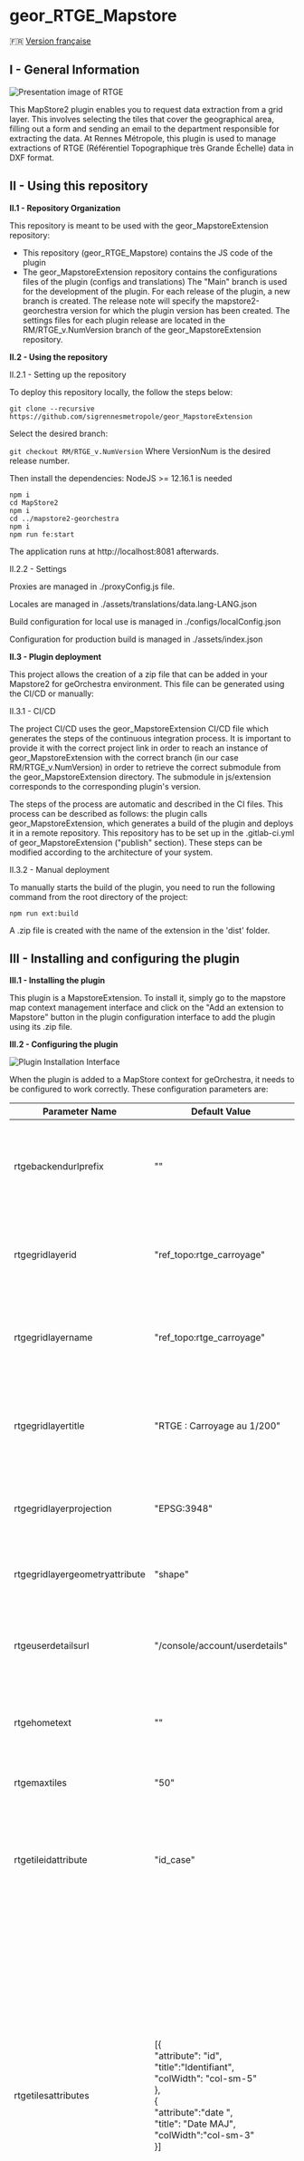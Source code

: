 # geor_RTGE_Mapstore

:fr: [Version française](https://github.com/sigrennesmetropole/geor_RTGE_Mapstore/blob/main/docs/README_FR.MD)

## I - General Information

![Presentation image of RTGE](docs/images/RTGE_Documentation_home.png "Welcome inside RTGE Plugin for MapStore")

This MapStore2 plugin enables you to request data extraction from a grid layer. This involves selecting the tiles that cover the geographical area, filling out a form and sending an email to the department responsible for extracting the data.
At Rennes Métropole, this plugin is used to manage extractions of RTGE (Référentiel Topographique très Grande Échelle) data in DXF format.


## II - Using this repository
**II.1 - Repository Organization**

This repository is meant to be used with the geor_MapstoreExtension repository:
- This repository (geor_RTGE_Mapstore) contains the JS code of the plugin
- The geor_MapstoreExtension repository contains the configurations files of the plugin (configs and translations)
The "Main" branch is used for the development of the plugin. For each release of the plugin, a new branch is created. The release note will specify the mapstore2-georchestra version for which the plugin version has been created.
The settings files for each plugin release are located in the RM/RTGE_v.NumVersion branch of the geor_MapstoreExtension repository.

**II.2 - Using the repository**

II.2.1 - Setting up the repository

To deploy this repository locally, the follow the steps below:

`git clone --recursive https://github.com/sigrennesmetropole/geor_MapstoreExtension`

Select the desired branch: 

`git checkout RM/RTGE_v.NumVersion`
Where VersionNum is the desired release number. 

Then install the dependencies:
NodeJS >= 12.16.1 is needed
```
npm i
cd MapStore2
npm i
cd ../mapstore2-georchestra
npm i
npm run fe:start
```
The application runs at http://localhost:8081 afterwards.

II.2.2 - Settings

Proxies are managed in ./proxyConfig.js file.

Locales are managed in ./assets/translations/data.lang-LANG.json

Build configuration for local use is managed in ./configs/localConfig.json

Configuration for production build is managed in ./assets/index.json

**II.3 - Plugin deployment**

This project allows the creation of a zip file that can be added in your Mapstore2 for geOrchestra environment. This file can be generated using the CI/CD or manually:

II.3.1 - CI/CD

The project CI/CD uses the geor_MapstoreExtension CI/CD file which generates the steps of the continuous integration process. It is important to provide it with the correct project link in order to reach an instance of geor_MapstoreExtension with the correct branch (in our case RM/RTGE_v.NumVersion) in order to retrieve the correct submodule from the geor_MapstoreExtension directory. The submodule in js/extension corresponds to the corresponding plugin's version.

The steps of the process are automatic and described in the CI files. This process can be described as follows: the plugin calls geor_MapstoreExtension, which generates a build of the plugin and deploys it in a remote repository. This repository has to be set up in the .gitlab-ci.yml of geor_MapstoreExtension ("publish" section). These steps can be modified according to the architecture of your system.


II.3.2 - Manual deployment

To manually starts the build of the plugin, you need to run the following command from the root directory of the project:

`npm run ext:build`

A .zip file is created with the name of the extension in the 'dist' folder.

## III - Installing and configuring the plugin
**III.1 - Installing the plugin**

This plugin is a MapstoreExtension. To install it, simply go to the mapstore map context management interface and click on the "Add an extension to Mapstore" button in the plugin configuration interface to add the plugin using its .zip file.

**III.2 - Configuring the plugin**

![Plugin Installation Interface](docs/images/RTGE_Documentation_3_2.png "Plugin Installation Interface")

When the plugin is added to a MapStore context for geOrchestra, it needs to be configured to work correctly. These configuration parameters are:

| Parameter Name | Default Value | Description |
| ---      | ---      | ---      |
| rtgebackendurlprefix | "" | Link to the back-end used by the plugin. This plugin currently works without a backend. |
| rtgegridlayerid | "ref_topo:rtge_carroyage" | ID, in the map context, of the grid layer used to select data extraction zones. |
| rtgegridlayername | "ref_topo:rtge_carroyage" | Name, in the map context, of the grid layer used to select data extraction zones. |
| rtgegridlayertitle | "RTGE : Carroyage au 1/200" | Title, in the map context, gaved to the grid layer used to select the data extraction zones. |
| rtgegridlayerprojection | "EPSG:3948" | EPSG code of the native projection system used by the grid layer. |
| rtgegridlayergeometryattribute | "shape" | Name of the attribute of the grid layer containing the tile geometry. |
| rtgeuserdetailsurl | "/console/account/userdetails" | Link to retrieve the logged-in user's information to pre-fill the form. |
| rtgehometext | "" | Text (HTML) that is displayed on the home tab of the RTGE plugin. |
| rtgemaxtiles | "50" | Maximum number of tiles that can be selected. |
| rtgetileidattribute | "id_case" | Name of the attribute field containing the tiles Ids. These ids are sent as a text list in the extraction request email. |
| rtgetilesattributes | [{<br>"attribute": "id",<br>"title":"Identifiant",<br>"colWidth": "col-sm-5"<br>},<br>{<br>"attribute":"date ",<br>"title": "Date MAJ",<br>"colWidth":"col-sm-3"<br>}] | List of attributes that will be displayed in the table of selected tiles. For each attribute :<br>-	Attribute : name of the attribute to display<br>-	Title : alias to be displayed in the column header<br>-	colWidth : column width value in the form "col-sm-X" where X is the desired width value.<br>It is recommended that the sum of the column width values does not exceed 12.|

The plugin is optimised for use in a map context using the EPSG:3857 projection system, and has been tested in an environment using the EPSG:3948 projection system.
